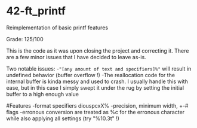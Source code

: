 # 42-ft_printf
Reimplementation of basic printf features

Grade: 125/100

This is the code as it was upon closing the project and correcting it. There are a few minor issues that I have decided to leave as-is.

Two notable issues:
-`"[any amount of text and specifiers]%"` will result in undefined behavior (buffer overflow !)
-The reallocation code for the internal buffer is kinda messy and used to crash. I usually handle this with ease, but in this case I simply swept it under the rug by setting the initial buffer to a high enough value

#Features
-format specifiers diouspcxX%
-precision, minimum width, +-# flags
-erronous conversion are treated as %c for the erronous character while also applying all settings (try "%10.3t" !)
